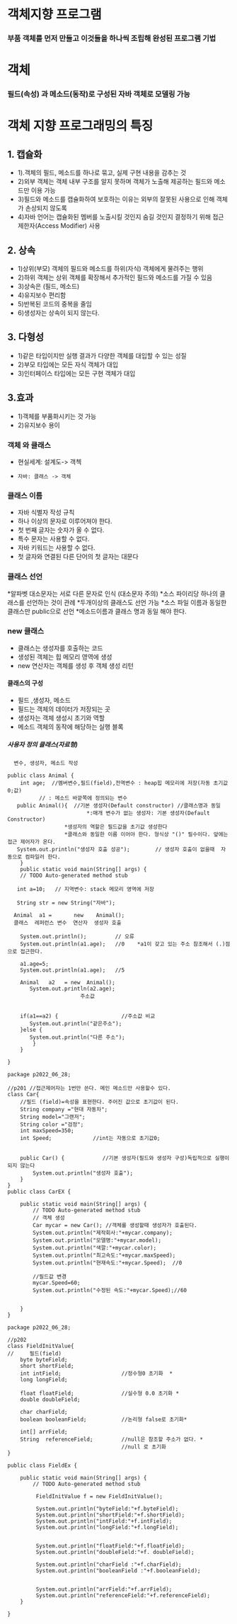 # 객체지향 프로그램 
### 부품 객체를 먼저 만들고 이것들을 하나씩 조립해 완성된 프로그램 기법
#  객체
### 필드(속성) 과 메소드(동작)로 구성된 자바 객체로 모델링 가능
# 객체 지향 프로그래밍의 특징 
## 1. 캡슐화
 * 1).객체의 필드, 메소드를 하나로 묶고, 실제 구현 내용을 감추는 것
 * 2)외부 객체는 객체 내부 구조를 알지 못하며 객체가 노출해 제공하는 필드와 메소드만 이용 가능
 * 3)필드와 메소드를 캡슐화하여 보호하는 이유는 외부의 잘못된 사용으로 인해 객체가 손상되지 않도록 
 * 4)자바 언어는 캡슐화된 멤버를 노출시킬 것인지 숨길 것인지 결정하기 위해 접근 제한자(Access Modifier) 사용
## 2. 상속 
* 1)상위(부모) 객체의 필드와 메소드를 하위(자식) 객체에게 물려주는 행위
* 2)하위 객체는 상위 객체를 확장해서 추가적인 필드와 메소드를 가질 수 있음
* 3)상속은 (필드, 메소드)
* 4)유지보수 편리함
* 5)반복된 코드의 중복을 줄임
* 6)생성자는 상속이 되지 않는다. 
##  3. 다형성
* 1)같은 타입이지만 실행 결과가 다양한 객체를 대입할 수 있는 성질
* 2)부모 타입에는 모든 자식 객체가 대입
* 3)인터페이스 타입에는 모든 구현 객체가 대입
## 3.효과
* 1)객체를 부품화시키는 것 가능
* 2)유지보수 용이

### 객체 와 클래스
* 현실세계: 설계도-> 객첵
*     자바: 클래스 -> 객체 

### 클래스 이름
* 자바 식별자 작성 규칙
* 하나 이상의 문자로 이루어져야 한다.
* 첫 번째 글자는 숫자가 올 수 없다.
* 특수 문자는 사용할 수 없다. 
* 자바 키워드는 사용할 수 없다. 
* 첫 글자와 연결된 다른 단어의 첫 글자는 대문다
### 클래스 선언
*알파벳 대소문자는 서로 다른 문자로 인식 (대소문자 주의)
*소스 파이리당 하나의 클래스를 선언하는 것이 관례
*두개이상의 클래스도 선언 가능
*소스 파일 이름과 동일한 클래스만 public으로 선언
*메소드이름과 클래스 명과 동일 해야 한다. 

### new 클래스 
* 클래스는 생성자를 호출하는 코드
* 생성된 객체는 힙 메모리 영역에 생성 
* new 연산자는 객체를 생성 후 객체  생성 리턴

#### 클래스의 구성
* 필드 ,생성자, 메소드 
* 필드는 객체의 데이터가 저장되는 곳
* 생성자는 객체 생성시 초기와 역할
* 메소드 객체의 동작에 해당하는 실행 블록


##### 사용자 정의 클래스(자료형) 
      변수, 생성자, 메소드 작성
````
public class Animal {
    int age;  //멤버변수,필드(field),전역변수 : heap힙 메모리에 저장(자동 초기값0;값)
          // : 메소드 바깥쪽에 정의되는 변수
   public Animal(){  //기본 생성자(Default constructor) //클래스명과 동일
	                     *:매개 변수가 없는 생성자: 기본 생성자(Default Constructor) 
			      *생성자의 역할은 필드값을 초기값 생성한다  
			      *클래스와 동일한 이름 이어야 한다. 형식상 "()" 필수이다. 앞에는 접근 제어자가 온다. 
   System.out.println("생성자 호출 성공");        // 생성자 호출이 없을때  자동으로 컴파일러 한다.
	}
    public static void main(String[] args) {
	// TODO Auto-generated method stub
       
   int a=10;   // 지역변수: stack 메모리 영역에 저장
		
   String str = new String("자바");
		
  Animal  a1 =       new    Animal();
  클래스  레퍼런스 변수  연산자  생성자 호출
		
	System.out.println();         // 오류
	System.out.println(a1.age);   //0    *a1이 갖고 있는 주소 참조해서 (.)점으로 접근한다. 

	a1.age=5;
	System.out.println(a1.age);   //5
	
    Animal   a2   = new  Animal();
       System.out.println(a2.age);
	                   주소값
	    
	    
    if(a1==a2) {                    //주소값 비교
	   System.out.println("같은주소");
    }else {
	   System.out.println("다른 주소");
	    }
	}

}
````````````
``````````````
package p2022_06_28;

//p201 //접근제어자는 1번만 쓴다. 메인 메소드만 사용할수 있다. 
class Car{
	//필드 (field)=속성을 표현한다. 주어진 값으로 초기값이 된다. 
	String company ="현대 자동차";
	String model="그랜저";
	String color ="검정";
	int maxSpeed=350;          
	int Speed;             //int는 자동으로 초기값0;

	
	public Car() {            //기본 생성자(필드와 생성자 구성)독립적으로 실행이 되지 않는다
        System.out.println("생성자 호출");
	}            
}
public class CarEX {

	public static void main(String[] args) {
		// TODO Auto-generated method stub
        // 객체 생성
		Car mycar = new Car(); //객체를 생성할때 생성자가 호출된다. 
		System.out.println("제작회사:"+mycar.company);
		System.out.println("모델명:"+mycar.model);
		System.out.println("색깔:"+mycar.color);
		System.out.println("최고속도:"+mycar.maxSpeed);
		System.out.println("현재속도:"+mycar.Speed);  //0
		
		//필드값 변경
		mycar.Speed=60;
		System.out.println("수정된 속도:"+mycar.Speed);//60
		
		
	}
}

````````````````
````````````````
package p2022_06_28;

//p202  
class FieldInitValue{
//	   필드(field)
	byte byteField;
	short shortField;
	int intField;                   //정수형0 초기화  *
	long longField;
	
	float floatField;               //실수형 0.0 초기화 *   
	double doubleField;
	
	char charField;
	boolean booleanField;           //논리형 false로 초기화*
	
	int[] arrField;
	String  referenceField;         //null은 참조할 주소가 없다. *
			                        //null 로 초기화
}

public class FieldEx {

	public static void main(String[] args) {
		// TODO Auto-generated method stub

		 FieldInitValue f = new FieldInitValue();
		 
		 System.out.println("byteField:"+f.byteField);
		 System.out.println("shortField:"+f.shortField);
		 System.out.println("intField:"+f.intField);
		 System.out.println("longField:"+f.longField);
		 
		 
		 System.out.println("floatField:"+f.floatField);
		 System.out.println("doubleField:"+f. doubleField);
		 
		 System.out.println("charField :"+f.charField);
		 System.out.println("booleanField :"+f.booleanField);
		 
		 
		 System.out.println("arrField:"+f.arrField);
		 System.out.println("referenceField:"+f.referenceField);
	}

}













